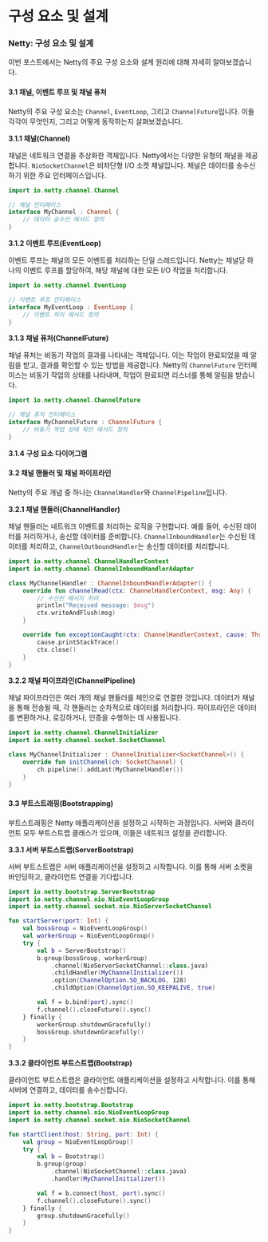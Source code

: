 # 구성 요소 및 설계

### Netty: 구성 요소 및 설계

이번 포스트에서는 Netty의 주요 구성 요소와 설계 원리에 대해 자세히 알아보겠습니다.&#x20;

#### 3.1 채널, 이벤트 루프 및 채널 퓨처

Netty의 주요 구성 요소는 `Channel`, `EventLoop`, 그리고 `ChannelFuture`입니다. 이들 각각이 무엇인지, 그리고 어떻게 동작하는지 살펴보겠습니다.

**3.1.1 채널(Channel)**

채널은 네트워크 연결을 추상화한 객체입니다. Netty에서는 다양한 유형의 채널을 제공합니다. `NioSocketChannel`은 비차단형 I/O 소켓 채널입니다. 채널은 데이터를 송수신하기 위한 주요 인터페이스입니다.

```kotlin
import io.netty.channel.Channel

// 채널 인터페이스
interface MyChannel : Channel {
    // 데이터 송수신 메서드 정의
}
```

**3.1.2 이벤트 루프(EventLoop)**

이벤트 루프는 채널의 모든 이벤트를 처리하는 단일 스레드입니다. Netty는 채널당 하나의 이벤트 루프를 할당하여, 해당 채널에 대한 모든 I/O 작업을 처리합니다.&#x20;

```kotlin
import io.netty.channel.EventLoop

// 이벤트 루프 인터페이스
interface MyEventLoop : EventLoop {
    // 이벤트 처리 메서드 정의
}
```

**3.1.3 채널 퓨처(ChannelFuture)**

채널 퓨처는 비동기 작업의 결과를 나타내는 객체입니다. 이는 작업이 완료되었을 때 알림을 받고, 결과를 확인할 수 있는 방법을 제공합니다. Netty의 `ChannelFuture` 인터페이스는 비동기 작업의 상태를 나타내며, 작업이 완료되면 리스너를 통해 알림을 받습니다.

```kotlin
import io.netty.channel.ChannelFuture

// 채널 퓨처 인터페이스
interface MyChannelFuture : ChannelFuture {
    // 비동기 작업 상태 확인 메서드 정의
}
```

**3.1.4 구성 요소 다이어그램**

#### 3.2 채널 핸들러 및 채널 파이프라인

Netty의 주요 개념 중 하나는 `ChannelHandler`와 `ChannelPipeline`입니다.&#x20;

**3.2.1 채널 핸들러(ChannelHandler)**

채널 핸들러는 네트워크 이벤트를 처리하는 로직을 구현합니다. 예를 들어, 수신된 데이터를 처리하거나, 송신할 데이터를 준비합니다. `ChannelInboundHandler`는 수신된 데이터를 처리하고, `ChannelOutboundHandler`는 송신할 데이터를 처리합니다.

```kotlin
import io.netty.channel.ChannelHandlerContext
import io.netty.channel.ChannelInboundHandlerAdapter

class MyChannelHandler : ChannelInboundHandlerAdapter() {
    override fun channelRead(ctx: ChannelHandlerContext, msg: Any) {
        // 수신된 메시지 처리
        println("Received message: $msg")
        ctx.writeAndFlush(msg)
    }

    override fun exceptionCaught(ctx: ChannelHandlerContext, cause: Throwable) {
        cause.printStackTrace()
        ctx.close()
    }
}
```

**3.2.2 채널 파이프라인(ChannelPipeline)**

채널 파이프라인은 여러 개의 채널 핸들러를 체인으로 연결한 것입니다. 데이터가 채널을 통해 전송될 때, 각 핸들러는 순차적으로 데이터를 처리합니다. 파이프라인은 데이터를 변환하거나, 로깅하거나, 인증을 수행하는 데 사용됩니다.

```kotlin
import io.netty.channel.ChannelInitializer
import io.netty.channel.socket.SocketChannel

class MyChannelInitializer : ChannelInitializer<SocketChannel>() {
    override fun initChannel(ch: SocketChannel) {
        ch.pipeline().addLast(MyChannelHandler())
    }
}
```

#### 3.3 부트스트래핑(Bootstrapping)

부트스트래핑은 Netty 애플리케이션을 설정하고 시작하는 과정입니다. 서버와 클라이언트 모두 부트스트랩 클래스가 있으며, 이들은 네트워크 설정을 관리합니다.

**3.3.1 서버 부트스트랩(ServerBootstrap)**

서버 부트스트랩은 서버 애플리케이션을 설정하고 시작합니다. 이를 통해 서버 소켓을 바인딩하고, 클라이언트 연결을 기다립니다.

```kotlin
import io.netty.bootstrap.ServerBootstrap
import io.netty.channel.nio.NioEventLoopGroup
import io.netty.channel.socket.nio.NioServerSocketChannel

fun startServer(port: Int) {
    val bossGroup = NioEventLoopGroup()
    val workerGroup = NioEventLoopGroup()
    try {
        val b = ServerBootstrap()
        b.group(bossGroup, workerGroup)
            .channel(NioServerSocketChannel::class.java)
            .childHandler(MyChannelInitializer())
            .option(ChannelOption.SO_BACKLOG, 128)
            .childOption(ChannelOption.SO_KEEPALIVE, true)

        val f = b.bind(port).sync()
        f.channel().closeFuture().sync()
    } finally {
        workerGroup.shutdownGracefully()
        bossGroup.shutdownGracefully()
    }
}
```

**3.3.2 클라이언트 부트스트랩(Bootstrap)**

클라이언트 부트스트랩은 클라이언트 애플리케이션을 설정하고 시작합니다. 이를 통해 서버에 연결하고, 데이터를 송수신합니다.

```kotlin
import io.netty.bootstrap.Bootstrap
import io.netty.channel.nio.NioEventLoopGroup
import io.netty.channel.socket.nio.NioSocketChannel

fun startClient(host: String, port: Int) {
    val group = NioEventLoopGroup()
    try {
        val b = Bootstrap()
        b.group(group)
            .channel(NioSocketChannel::class.java)
            .handler(MyChannelInitializer())

        val f = b.connect(host, port).sync()
        f.channel().closeFuture().sync()
    } finally {
        group.shutdownGracefully()
    }
}
```
